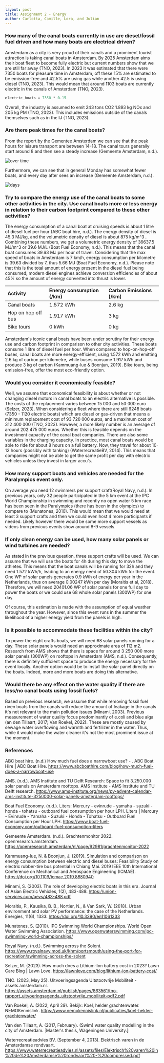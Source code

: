 ```yaml
---
layout: post
title: Assignment 2 - Energy
author: Carlotta, Camille, Lora, and Julian
---
```


### How many of the canal boats currently in use are diesel/fossil fuel driven and how many boats are electrical driven?
Amsterdam as a city is very proud of their canals and a prominent tourist attraction is taking canal boats in Amsterdam. By 2025 Amsterdam aims their boat fleet to become fully electric but current numbers show that we are still far away (TNO, 2023). In 2023 it was estimated that there were 7350 boats for pleasure time in Amsterdam, off these 15% are estimated to be emission-free and 42.5% are using gas while another 42.5 is using diesel (TNO, 2023). This would mean that around 1103 boats are currently electric in the canals of Amsterdam (TNO, 2023).

```python
electric_boats = 7350 * 0.15
```

Overall, the industry is assumed to emit 243 tons CO2 1.893 kg NOx and 205 kg PM (TNO, 2023). This includes emissions outside of the canals themselves such as in the IJ (TNO, 2023). 

### Are there peak times for the canal boats? 

From the report by the Gementee Amsterdam we can see that the peak hours for leisure transport are between 14-18. The canal tours generally start around 8 and then see a steady increase (Gemeente Amsterdam, n.d.). 

![over time](./time.png)

Furthermore, we can see that in general Monday has somewhat fewer boats, and every day after sees an increase (Gemeente Amsterdam, n.d.). 

![days](./days.png)

### Try to compare the energy use of the canal boats to some other activities in the city. Use canal boats more or less energy in relation to their carbon footprint compared to these other activities?
The energy consumption of a canal boat at cruising speeds is about 1 litre of diesel fuel per hour (ABC boat hire, n.d.). The energy density of diesel is 45.3 MJ/kg, and the volumetric density of diesel is about 875 kg/m^3 . Combining these numbers, we get a volumetric energy density of 39637.5 MJ/m^3  or 39.6 MJ/L (Boat Fuel Economy, n.d.). This means that the canal boat consumes 39.63 MJ per hour of travel. Considering that the max speed of boats in Amsterdam is 7 km/h, energy consumption per kilometre is 39.63 divided by 7, thus 5.66 MJ (Boat Fuel Economy, n.d.). Please note that this is the total amount of energy present in the diesel fuel being consumed, modern diesel engines achieve conversion efficiencies of about 45% so the amount of energy converted into thrust is lower.

| Activity        | Energy consumption (/km) | Carbon Emissions (/km) |
|:-------------|:------------------|:------|
| Canal boats           | 1.572 kWh | 2.6 kg  |
| Hop on hop off bus | 1.917 kWh   | 3 kg  |
| Bike tours           | 0 kWh  | 0 kg   |

Amsterdam's iconic canal boats have been under scrutiny for their energy use and carbon footprint in comparison to other city activities. These boats consume 1 litre of diesel fuel per hour. When compared to hop-on-hop-off buses, canal boats are more energy-efficient, using 1.572 kWh and emitting 2.6 kg of carbon per kilometre, while buses consume 1.917 kWh and produce 3 kg of carbon (Kammuang-lue & Boonjun, 2019). Bike tours, being emission-free, offer the most eco-friendly option. 

### Would you consider it economically feasible?
Well, we assume that economical feasibility is about whether or not changing diesel motors in canal boats to an electric alternative is possible. The costs of the replacement varies between 15 000 and 50 000 euro (Selzer, 2023). When considering a fleet where there are still 6248 boats (7350 - 1120 electric boats)  which are diesel or gas-driven that means a minimum replacement cost of 93 720 000 euros, and a maximum cost of 312 400 000 (TNO, 2023). However, a more likely number is an average of around 202.475 000 euros. Whether this is feasible depends on the investment capacity of the canal boat companies. There are also some variables in the charging capacity. In practice, most canal boats would be able to ride for about 8 hours on a full battery. Now, they travel for about 10-12 hours (possibly with tanking) (WaterrecreatieBV, 2014). This means that companies might not be able to get the same profit per day with electric vehicles unless they invest in larger accu’s.

### How many support boats and vehicles are needed for the Paralympics event only. 
On average you need 12 swimmers per support craft(Royal Navy, n.d.). In previous years, only 32 people participated in the 5 km event at the IPC World Championship in swimming and recently no open water 5 km race has been seen in the Paralympics (there has been in the olympics) to compare to (Munatones, 2010). This would mean that we would need at least 3 support crafts and then we could even host 4 more participants if needed. Likely however there would be some more support vessels as videos from previous events show around 8-9 vessels.

### If only clean energy can be used, how many solar panels or wind turbines are needed?
As stated in the previous question, three support crafts will be used. We can assume that we will use the boats for 4h during this day to move the athletes. This means that the boat canals will be running for 32h and they need 1.572 kWh/h, leading to an energy need of 50.304 kWh for the event. One WP of solar panels generates 0.9 kWh of energy per year in the Netherlands, thus on average 0.00247 kWh per day (Moraitis et al, 2018). Therefore, we will need 20401.06 WP of solar panels for one full day to power the boats or we could use 68 whole solar panels (300WP) for one day.

Of course, this estimation is made with the assumption of equal weather throughout the year. However, since this event runs in the summer the likelihood of a higher energy yield from the panels is high.

### Is it possible to accommodate these facilities within the city? 
To power the eight crafts boats, we will need 68 solar panels running for a day. These solar panels would need an approximate area of 112 m2. Research from AMS shows that there is space for around 3 250 000 more solar panels (300WP) on rooftops in Amsterdam (AMS, n.d.). Consequently, there is definitely sufficient space to produce the energy necessary for the event locally. Another option would be to install the solar panel directly on the boats. Indeed, more and more boats are doing this alternative. 

### Would there be any effect on the water quality if there are less/no canal boats using fossil fuels?
Based on previous research, we assume that while removing fossil fuel riven boats from the canals will reduce the amount of leakage in the canals it's not relevant to the main pollution issues (Minami, 2003). Previous measurement of water quality focus predominantly of e.coli and blue alga (an den Tillaart, 2017; Van Roekel, 2022). These are mostly caused by sewage water overflowing and warmth and fertilizer in the water. Thus, while it would make the water cleaner it's not the most prominent issue at the moment.

### References
ABC boat hire. (n.d.) How much fuel does a narrowboat use? - . ABC Boat Hire | ABC Boat Hire. https://www.abcboathire.com/blog/how-much-fuel-does-a-narrowboat-use 

AMS. (n.d.). AMS Institute and TU Delft Research: Space to fit 3.250.000 solar panels on Amsterdam rooftops. AMS Institute - AMS Institute and TU Delft research. https://www.ams-institute.org/news/pv-advent-calendar-ams-institute-3250000-solar-panels-amsterdam-rooftops/ 

Boat Fuel Economy. (n.d.). Liters: Mercury - evinrude - yamaha - suzuki - honda - tohatsu - outboard fuel consumption per hour LPH. Liters | Mercury - Evinrude - Yamaha - Suzuki - Honda - Tohatsu - Outboard Fuel Consumption per Hour LPH. https://www.boat-fuel-economy.com/outboard-fuel-consumption-liters 

Gemeente Amsterdam. (n.d.). Grachtenmonitor 2022. openresearch.amsterdam. https://openresearch.amsterdam/nl/page/92981/grachtenmonitor-2022 

Kammuang-lue, N. & Boonjun, J. (2019). Simulation and comparison on energy consumption between electric and diesel buses: Feasibility Study on electric rubber-tire bus potential in Chiang Mai. 2019 IEEE 10th International Conference on Mechanical and Aerospace Engineering (ICMAE). https://doi.org/10.1109/icmae.2019.8880940 

Minami, S. (2003). The role of developing electric boats in this era. Journal of Asian Electric Vehicles, 1(2), 483-488. https://union-services.com/aevs/483-488.pdf

Moraitis, P., Kausika, B. B., Nortier, N., & Van Sark, W. (2018). Urban environment and solar PV performance: the case of the Netherlands. Energies, 11(6), 1333. https://doi.org/10.3390/en11061333

Munatones, S. (2010). IPC Swimming World Championships. World Open Water Swimming Association. https://www.openwaterswimming.com/ipc-swimming-world-championships/

Royal Navy. (n.d.). Swimming across the Solent. https://www.royalnavy.mod.uk/khm/portsmouth/using-the-port-for-recreation/swimming-across-the-solent


Selzer, M. (2023). How much does a Lithium-Ion battery cost in 2023? Lawn Care Blog | Lawn Love. https://lawnlove.com/blog/lithium-ion-battery-cost/

TNO. (2023, May 25). Uitvoeringsagenda Uitstootvrije Mobiliteit - assets.amsterdam.nl. https://assets.amsterdam.nl/publish/pages/863561/tno-rapport_uitvoeringsagenda_uitstootvrije_mobiliteit-pdf2.pdf 

Van Roekel, A. (2022, April 29). Bekijk: Koel, helder grachtenwater. NEMOKennislink. https://www.nemokennislink.nl/publicaties/koel-helder-grachtenwater/ 

Van den Tillaart, A. (2017, February). (Swim) water quality modelling in the city of Amsterdam. [Master's thesis, Wageningen University.] 

Waterrecreatieadvies BV. (September 4, 2013). Elektrisch varen in de Amsterdamse rondvaart. https://www.waterrecreatieadvies.nl/assets/files/Elektrisch%20varen%20in%20de%20Amsterdamse%20rondvaart%20-%20compressed.pdf

